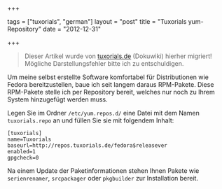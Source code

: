 +++

tags = ["tuxorials", "german"]
layout = "post"
title = "Tuxorials yum-Repository"
date = "2012-12-31"

+++

>
> Dieser Artikel wurde von [tuxorials.de](http://tuxorials.de) (Dokuwiki) hierher migriert!
> Mögliche Darstellungsfehler bitte ich zu entschuldigen.
>


Um meine selbst erstellte Software komfortabel für Distributionen wie
Fedora bereitzustellen, baue ich seit langem daraus RPM-Pakete. Diese
RPM-Pakete stelle ich per Repository bereit, welches nur noch zu Ihrem
System hinzugefügt werden muss.

Legen Sie im Ordner `/etc/yum.repos.d/` eine Datei mit dem Namen
`tuxorials.repo` an und füllen Sie sie mit folgendem Inhalt:

```
[tuxorials] 
name=Tuxorials 
baseurl=http://repos.tuxorials.de/fedora$releasever 
enabled=1 
gpgcheck=0
```

Na einem Update der Paketinformationen stehen Ihnen Pakete wie
`serienrenamer`, `srcpackager` oder `pkgbuilder` zur Installation
bereit.
